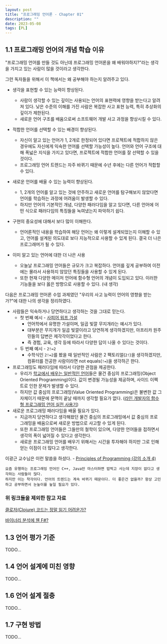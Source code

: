 ```yaml
---
layout: post
title: "프로그래밍 언어론 - Chapter 01"
description: ""
date: 2023-05-08
tags: [PL]
---
```


## 1.1 프로그래밍 언어의 개념 학습 이유

"프로그래밍 언어를 만들 것도 아닌데 프로그래밍 언어론을 왜 배워야하지?"라는 생각을 가지고 있는 사람이 많을 것이라고 생각한다.

그런 독자들을 위해서 이 책에서는 왜 공부해야 하는지 알려주고 있다.

* 생각을 표현할 수 있는 능력이 향상된다.
    * 사람이 생각할 수 있는 깊이는 사용되는 언어의 표현력에 영향을 받는다고 알려져 있다. 낮은 수준의 이해를 가진 사람은 복잡한 사고 표현 능력, 특히 추상화의 깊이가 제한된다.
    * 새로운 언어 구조를 배움으로써 소프트웨어 개발 사고 과정을 향상시킬 수 있다. 

* 적합한 언어를 선택할 수 있는 배경이 향상된다.
    * 자신이 알고 있는 언어가 1, 2개로 한정되어 있다면 프로젝트에 적합하지 않은 경우에도 자신에게 익숙한 언어를 선택할 가능성이 높다. 언어와 언어 구조에 대해 폭넓은 지식을 가지고 있다면, 프로젝트에 적합한 언어를 잘 선택할 수 있을 것이다.
    * 프로그래밍 언어 트렌드는 자주 바뀌기 때문에 수년 후에는 다른 언어가 적합할 수 있다.

* 새로운 언어를 배울 수 있는 능력이 향상된다.
    * 1, 2개의 언어를 알고 있는 것에 안주하고 새로운 언어를 탐구해보지 않았다면 언어를 학습하는 과정에 어려움이 발생할 수 있다. 
    * 하지만 언어의 기본적인 개념, 다양한 패러다임을 알고 있다면, 다른 언어에 어떤 식으로 패러다임의 특징들을 녹여냈는지 파악하기 쉽다.

* 구현의 중요성에 대해서 보다 많이 이해한다.
    * 언어론적인 내용을 학습하여 해당 언어는 왜 이렇게 설계되었는지 이해할 수 있고, 언어를 설계된 의도대로 보다 지능적으로 사용할 수 있게 된다. 결국 더 나은 프로그래머가 될 수 있다.

* 이미 알고 있는 언어에 대한 더 나은 사용
    * 오늘날 프로그래밍 언어들은 규모가 크고 복잡하다. 언어를 깊게 공부하여 이전에는 몰라서 사용하지 않았던 특징들을 사용할 수 있게 된다.
    * 또한 현재 다양한 메이저 언어에 함수형 언어의 개념이 도입되고 있다. 이러한 기능들을 보다 옳은 방향으로 사용할 수 있다. (내 생각)

다음은 프로그래밍 언어론 수업 과제였던 "우리의 사고 능력이 언어의 영향을 받는가?"에 대한 나의 생각을 정리하였다.

* 사람들은 익숙하거나 당연하다고 생각하는 것을 그대로 믿는다.
    * 첫 번째 예시 - <a href="https://hankookilbo.com/News/Read/200702070330928722">사피어 워프 가설</a>
        * 언어학에서 유명한 가설이며, 일곱 빛깔 무지개라는 예시가 있다.
        * 대부분은 무지개가 일곱 빛깔이라고 당연하게 생각하겠지만, 아프리카 원주민들의 답변은 제각각이었다고 한다.
        * 즉 경험, 교육, 생각 등에 따라서 다양한 답이 나올 수 있다는 것이다.
    * 두 번째 예시 - `2!=2`
        * 수학식인 `2!=2`를 봤을 때 일반적인 사람은 2 팩토리얼(`2!`)을 생각하겠지만, 컴퓨터를 전공한 사람이라면 not equals(`!=`)을 생각하곤 한다.
* 프로그래밍도 패러다임에 따라서 다양한 관점을 제공한다.
    * 우리가 <a href="http://ropas.snu.ac.kr/~kwang/paper/position/edu.html">학교에서 배우는 일반적인 언어</a>들은 물건 중심의 프로그래밍(Object Oriented Programming)이다. 값이 변경될 가능성을 제공하며, 사이드 이펙트로 인한 문제가 발생할 수 있다.
    * 하지만 값 중심의 프로그래밍(Value Oriented Programming)은 불변한 값 그 자체이기 때문에 문맥이 끝날 때까지 생각할 필요가 없다. (<a href="https://youtu.be/H6JxxWL6bJI?t=782">라인 개발자의 함수형 프로그래밍 언어 실전 사용기</a>)
* 새로운 프로그래밍 패러다임을 배울 필요가 있다.
    * 지금까지 당연하다고 생각해왔던 물건 중심의 프로그래밍에서 값 중심의 프로그래밍을 배움으로써 새로운 방법으로 사고할 수 있게 된다.
    * 또한 프로그래밍 언어들은 그들만의 철학이 있으며, 다양한 언어들을 접하면서 생각의 폭이 넓어질 수 있다고 생각한다.
    * 새로운 프로그래밍 언어를 배우기 위해서는 시간을 투자해야 하지만 그로 인해 얻는 이점이 더 많다고 생각한다.

이광근 교수님은 이런 말씀을 하셨다. - <a href="http://kwangkeunyi.snu.ac.kr/4190.210/mooc/">Principles of Programming (강의 소개 4)</a>

```
요즘 유행하는 프로그래밍 언어인 C++, Java만 마스터하면 밥먹고 사는데 지장이 없다고 생각하는 사람들이 많다. 
하지만 이는 착각이다. 언어의 트렌드는 계속 바뀌기 때문이다. 더 좋은건 없을까? 항상 고민하고 공부하면서 눈높이를 높일 필요가 있다.
``` 

### 위 링크들을 제외한 참고 자료

<a href="https://green-labs.github.io/is-clojure-hard-to-read">클로저(Clojure) 코드는 정말 읽기 어려운가?</a>

<a href="https://csrc.kaist.ac.kr/blog/2020/08/12/%EB%B0%94%EC%9D%B4%EB%84%88%EB%A6%AC-%EB%B6%84%EC%84%9D%EC%97%90-%EC%9B%AC-fsharp/">바이너리 분석에 웬 F#?</a>

## 1.3 언어 평가 기준

TODO...

## 1.4 언어 설계에 미친 영향

TODO...

## 1.6 언어 설계 절충

TODO...

## 1.7 구현 방법

TODO...
